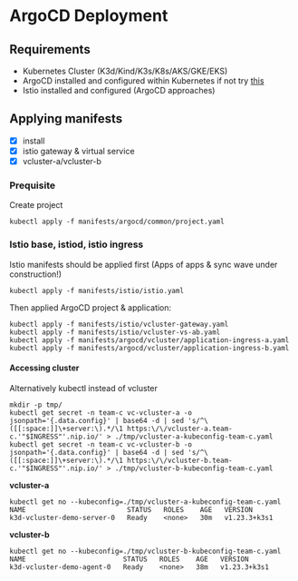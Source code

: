 # ArgoCD Deployment

## Requirements

* Kubernetes Cluster (K3d/Kind/K3s/K8s/AKS/GKE/EKS)
* ArgoCD installed and configured within Kubernetes if not try [this](./ARGOCD-INSTALL.md)
* Istio installed and configured (ArgoCD approaches)

## Applying manifests
- [X] install 
- [X] istio gateway & virtual service
- [X] vcluster-a/vcluster-b

### Prequisite
Create project
```
kubectl apply -f manifests/argocd/common/project.yaml
```

### Istio base, istiod, istio ingress
Istio manifests should be applied first (Apps of apps & sync wave under construction!)

```
kubectl apply -f manifests/istio/istio.yaml
```
Then applied ArgoCD project & application:

```
kubectl apply -f manifests/istio/vcluster-gateway.yaml
kubectl apply -f manifests/istio/vcluster-vs-ab.yaml
kubectl apply -f manifests/argocd/vcluster/application-ingress-a.yaml
kubectl apply -f manifests/argocd/vcluster/application-ingress-b.yaml
```

#### Accessing cluster 
Alternatively kubectl instead of vcluster

```
mkdir -p tmp/
kubectl get secret -n team-c vc-vcluster-a -o jsonpath='{.data.config}' | base64 -d | sed 's/^\([[:space:]]\+server:\).*/\1 https:\/\/vcluster-a.team-c.'"$INGRESS"'.nip.io/' > ./tmp/vcluster-a-kubeconfig-team-c.yaml
kubectl get secret -n team-c vc-vcluster-b -o jsonpath='{.data.config}' | base64 -d | sed 's/^\([[:space:]]\+server:\).*/\1 https:\/\/vcluster-b.team-c.'"$INGRESS"'.nip.io/' > ./tmp/vcluster-b-kubeconfig-team-c.yaml
```


**vcluster-a**
```
kubectl get no --kubeconfig=./tmp/vcluster-a-kubeconfig-team-c.yaml
NAME                         STATUS   ROLES    AGE   VERSION
k3d-vcluster-demo-server-0   Ready    <none>   30m   v1.23.3+k3s1
```

**vcluster-b**
```
kubectl get no --kubeconfig=./tmp/vcluster-b-kubeconfig-team-c.yaml
NAME                        STATUS   ROLES    AGE   VERSION
k3d-vcluster-demo-agent-0   Ready    <none>   38m   v1.23.3+k3s1
```
